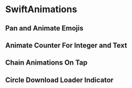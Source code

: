 # SwiftAnimations

## Pan and Animate Emojis
## Animate Counter For Integer and Text
## Chain Animations On Tap
## Circle Download Loader Indicator
